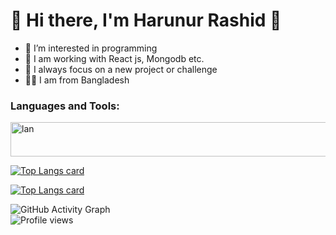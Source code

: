 # 👋 Hi there, I'm  Harunur Rashid 👋
- 👀 I’m interested in programming
- 🌱 I am working with React js, Mongodb etc.
- 🎯 I always focus on a new project or challenge
- 🐱‍👤 I am from Bangladesh


### Languages and Tools:

<img width="900px" height="55px" src="https://lh3.googleusercontent.com/s2XleR9kMHIX3rJMG1WZbO1wtQRtTOS-TwrvfjvaqGr2rNMbw8V29wWP06G--KuPuAHvLb7QSlgbN_uGIk6ESlJztjVL33OBKq9ZpI3y6LppKhBDsvKa4sSuQdZz8axTyV8E0QpU9JbIe9FwSx0rZv5QwxXk-6GKCsLJMdjNLH5_KtQKLZchTJSi1J8VL_erXlQ2rt5ekKaa_woLpZ_L6MvSw-EJQfy0X2I1CCRyVwSvmNxlkERAnKejSR9DspAXT6MeL9jvCME4V3YBmkGaJ_Nd7SfqiM5QUz73ariFMd7IQ9iJAQ_s0Twvy9Di1S6_0jJ0VcBHKHb0QEPdb8owIr_nq_5Bn0J3Y1NPVdtBYPmgaG0BlrU4xSPCvja2VjIGjBp3xtlhWOIAzWvFzxvbDDiZcQOrH5wxh54eUnBckSAVJ3Mnw90Y5153-28pR0mlC4DN_To7EKEfsobksy2UyfYRtN4Fsx-_c-YtjqJeIdgrNevYGx7pivX0CFBvr7q3GOybUx5RnhSNFMaT-2ZBZoxpnvexYmKga90YOwb6xJfvVJFCpmZLCDUUmVjlD2r0_ou6P_hxzWkB3jHYSRdaNFBmuayhsOYL-2_cRWPjcFEMjl6fq96GJUrh86-iEEhRn4pVpo2Hl6fW0WT_uGMpIjyHYK1djdKfQRxUYezcPyBXhTFgEuq9Xl5Ur823aca7HevM43OBanuoXlDEDGhY5JGpxgVdSS-LtNtM-DDMVSXyToP6f8i4w9AI03epTnh0800jZR97DMwnE-PHbBeu7mjvnEztxItZwns9YMv0nsrq5o44N8RtsFB2CyjKm_1B_r7blNX-o_K3yR1az0ZdXE4Iq0lMzjrvCqUGKxb27JJncwdgBE712l_KgwE9nH7ItIUa8RVMixMuzai-txy6DGvg6GHeD_1Lpl-XUSb6d_36=w787-h50-no?authuser=0" alt="lan">

[![Top Langs card](https://github-readme-stats.vercel.app/api?username=harunphero&show_icons=true)](https://github.com/harunphero/harunphero)

[![Top Langs card](https://github-readme-stats.vercel.app/api/top-langs/?username=harunphero&card_width=550)](https://github.com/harunphero/harunphero)

![GitHub Activity Graph](https://activity-graph.herokuapp.com/graph?username=harunphero)  
![Profile views](https://gpvc.arturio.dev/harunphero)  

